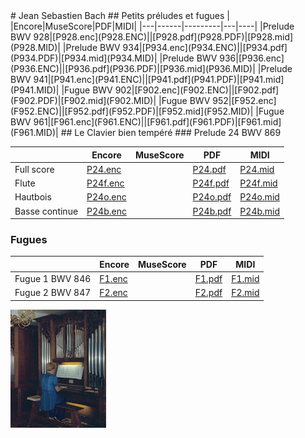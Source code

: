<link href="../../gc.css" rel="stylesheet" type="text/css">
# Jean Sebastien Bach
## Petits préludes et fugues
|   |Encore|MuseScore|PDF|MIDI|
|---|------|---------|---|----|
|Prelude BWV 928|[P928.enc](P928.ENC)||[P928.pdf](P928.PDF)|[P928.mid](P928.MID)|
|Prelude BWV 934|[P934.enc](P934.ENC)||[P934.pdf](P934.PDF)|[P934.mid](P934.MID)|
|Prelude BWV 936|[P936.enc](P936.ENC)||[P936.pdf](P936.PDF)|[P936.mid](P936.MID)|
|Prelude BWV 941|[P941.enc](P941.ENC)||[P941.pdf](P941.PDF)|[P941.mid](P941.MID)|
|Fugue BWV 902|[F902.enc](F902.ENC)||[F902.pdf](F902.PDF)|[F902.mid](F902.MID)|
|Fugue BWV 952|[F952.enc](F952.ENC)||[F952.pdf](F952.PDF)|[F952.mid](F952.MID)|
|Fugue BWV 961|[F961.enc](F961.ENC)||[F961.pdf](F961.PDF)|[F961.mid](F961.MID)|
## Le Clavier bien tempéré
### Prelude 24 BWV 869

|   |Encore|MuseScore|PDF|MIDI|
|---|------|---------|---|----|
|Full score|[P24.enc](P24.ENC)||[P24.pdf](P24.PDF)|[P24.mid](P24.MID)|
|Flute|[P24f.enc](P24F.ENC)||[P24f.pdf](P24F.PDF)|[P24f.mid](P24F.MID)|
|Hautbois|[P24o.enc](P24O.ENC)||[P24o.pdf](P24O.PDF)|[P24o.mid](P24O.MID)|
|Basse continue|[P24b.enc](P24B.ENC)||[P24b.pdf](P24B.PDF)|[P24b.mid](P24B.MID)|

### Fugues

|   |Encore|MuseScore|PDF|MIDI|
|---|------|---------|---|----|
|Fugue 1 BWV 846|[F1.enc](F1.ENC)||[F1.pdf](F1.PDF)|[F1.mid](F2.MID)|
|Fugue 2 BWV 847|[F2.enc](F2.ENC)||[F2.pdf](F2.PDF)|[F2.mid](F2.MID)|
[![Orgue](TN_ORGUE.JPG)](ORGUE.JPG)